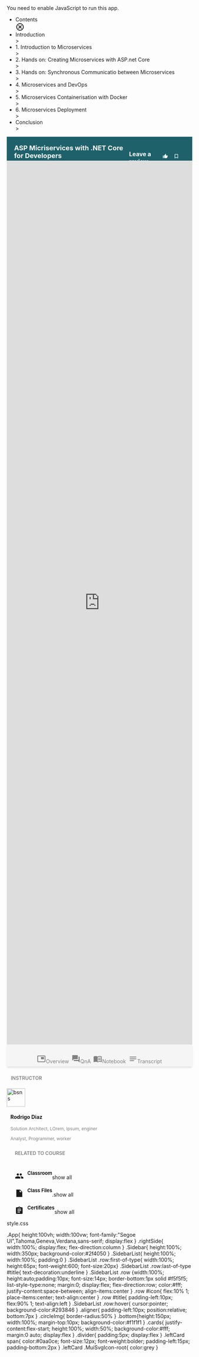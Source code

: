 <html lang="en"><head><meta charset="utf-8"><link rel="icon" href="/favicon.ico"><meta name="viewport" content="width=device-width,initial-scale=1"><meta name="theme-color" content="#000000"><meta name="description" content="Web site created using create-react-app"><link rel="apple-touch-icon" href="/logo192.png"><link rel="stylesheet" href="style.css"><link rel="manifest" href="/manifest.json"><title>React App</title><link href="/static/css/main.c5731179.chunk.css" rel="stylesheet"><style data-jss="" data-meta="MuiSvgIcon">
    .MuiSvgIcon-root {
      fill: currentColor;
      width: 1em;
      height: 1em;
      display: inline-block;
      font-size: 1.5rem;
      transition: fill 200ms cubic-bezier(0.4, 0, 0.2, 1) 0ms;
      flex-shrink: 0;
      -moz-user-select: none;
    }
    .MuiSvgIcon-colorPrimary {
      color: #3f51b5;
    }
    .MuiSvgIcon-colorSecondary {
      color: #f50057;
    }
    .MuiSvgIcon-colorAction {
      color: rgba(0, 0, 0, 0.54);
    }
    .MuiSvgIcon-colorError {
      color: #f44336;
    }
    .MuiSvgIcon-colorDisabled {
      color: rgba(0, 0, 0, 0.26);
    }
    .MuiSvgIcon-fontSizeInherit {
      font-size: inherit;
    }
    .MuiSvgIcon-fontSizeSmall {
      font-size: 1.25rem;
    }
    .MuiSvgIcon-fontSizeLarge {
      font-size: 2.1875rem;
    }
    </style><script type="text/javascript" id="www-widgetapi-script" src="https://www.youtube.com/s/player/8eff86d5/www-widgetapi.vflset/www-widgetapi.js" async=""></script><script type="text/javascript" charset="utf8" async="" src="https://www.youtube.com/iframe_api"></script></head><body><noscript>You need to enable JavaScript to run this app.</noscript><div id="root"><div class="App"><div class="Sidebar"><ul class="SidebarList"><li class="row"><div id="title">Contents</div><div id="icon"><svg class="MuiSvgIcon-root" focusable="false" viewBox="0 0 24 24" aria-hidden="true"><path d="M12 2C6.47 2 2 6.47 2 12s4.47 10 10 10 10-4.47 10-10S17.53 2 12 2zm0 18c-4.41 0-8-3.59-8-8s3.59-8 8-8 8 3.59 8 8-3.59 8-8 8zm3.59-13L12 10.59 8.41 7 7 8.41 10.59 12 7 15.59 8.41 17 12 13.41 15.59 17 17 15.59 13.41 12 17 8.41z"></path></svg></div></li><li class="row"><div id="title">Introduction</div><div id="icon">&gt;</div></li><li class="row"><div id="title">1. Introduction to Microservices</div><div id="icon">&gt;</div></li><li class="row"><div id="title">2. Hands on: Creating Microservices with ASP.net Core</div><div id="icon">&gt;</div></li><li class="row"><div id="title">3. Hands on: Synchronous Communicatio between Microservices</div><div id="icon">&gt;</div></li><li class="row"><div id="title">4. Microservices and DevOps</div><div id="icon">&gt;</div></li><li class="row"><div id="title">5. Microservices Containerisation with Docker</div><div id="icon">&gt;</div></li><li class="row"><div id="title">6. Microservices Deployment</div><div id="icon">&gt;</div></li><li class="row"><div id="title">Conclusion</div><div id="icon">&gt;</div></li></ul></div><div class="rightSide"><div style="height: 65px;"><nav style="padding: 20px; display: flex; justify-content: space-between; background-color: rgb(30, 97, 107); align-items: center; height: 100%; color: white;"><div><h1 style="font-size: 18px;">ASP Micriservices with .NET Core for Developers</h1><h2 style="font-size: 14px;"> Communication between microservices</h2></div><div style="font-size: 14px; display: flex; justify-content: center; align-items: center;"><h2 style="padding-right: 15px; font-size: 16px;">Leave a review</h2><div style="padding-right: 15px;"><svg class="MuiSvgIcon-root" focusable="false" viewBox="0 0 24 24" aria-hidden="true"><path d="M2 20h2c.55 0 1-.45 1-1v-9c0-.55-.45-1-1-1H2v11zm19.83-7.12c.11-.25.17-.52.17-.8V11c0-1.1-.9-2-2-2h-5.5l.92-4.65c.05-.22.02-.46-.08-.66-.23-.45-.52-.86-.88-1.22L14 2 7.59 8.41C7.21 8.79 7 9.3 7 9.83v7.84C7 18.95 8.05 20 9.34 20h8.11c.7 0 1.36-.37 1.72-.97l2.66-6.15z"></path></svg></div><div style="padding-right: 15px;"><svg class="MuiSvgIcon-root" focusable="false" viewBox="0 0 24 24" aria-hidden="true"><path d="M17 3H7c-1.1 0-1.99.9-1.99 2L5 21l7-3 7 3V5c0-1.1-.9-2-2-2zm0 15l-5-2.18L7 18V5h10v13z"></path></svg></div></div></nav></div><div class="videoComponent"><div style="width: 100%; height: 60vh;"><div style="width: 100%; height: 100%;"><iframe frameborder="0" allowfullscreen="" allow="accelerometer; autoplay; clipboard-write; encrypted-media; gyroscope; picture-in-picture; web-share" referrerpolicy="strict-origin-when-cross-origin" title="Norway AMAZING - Horizon View bath with Beautiful nature - 4k VideoHD" width="100%" height="100%" src="https://www.youtube.com/embed/SMKPKGW083c?autoplay=0&amp;mute=0&amp;controls=1&amp;origin=https%3A%2F%2Fpractical-wilson-b8aa51.netlify.app&amp;playsinline=1&amp;showinfo=0&amp;rel=0&amp;iv_load_policy=3&amp;modestbranding=1&amp;enablejsapi=1&amp;widgetid=1" id="widget2"></iframe></div></div></div><div style="width: 100%; height: 60px; display: flex; justify-content: center; background-color: whitesmoke; box-shadow: rgba(0, 0, 0, 0.1) 0px 4px 6px -1px, rgba(0, 0, 0, 0.06) 0px 2px 4px -1px;"><div style="width: 70%; height: 100%; padding: 10px; display: flex; justify-content: space-evenly; align-items: center; color: grey;"><div><svg class="MuiSvgIcon-root" focusable="false" viewBox="0 0 24 24" aria-hidden="true"><path d="M19 7h-8v6h8V7zm2-4H3c-1.1 0-2 .9-2 2v14c0 1.1.9 1.98 2 1.98h18c1.1 0 2-.88 2-1.98V5c0-1.1-.9-2-2-2zm0 16.01H3V4.98h18v14.03z"></path></svg><span class="aligner">Overview</span></div><div><svg class="MuiSvgIcon-root" focusable="false" viewBox="0 0 24 24" aria-hidden="true"><path d="M21 6h-2v9H6v2c0 .55.45 1 1 1h11l4 4V7c0-.55-.45-1-1-1zm-4 6V3c0-.55-.45-1-1-1H3c-.55 0-1 .45-1 1v14l4-4h10c.55 0 1-.45 1-1z"></path></svg><span class="aligner">QnA</span></div><div><svg class="MuiSvgIcon-root" focusable="false" viewBox="0 0 24 24" aria-hidden="true"><path d="M21 5c-1.11-.35-2.33-.5-3.5-.5-1.95 0-4.05.4-5.5 1.5-1.45-1.1-3.55-1.5-5.5-1.5S2.45 4.9 1 6v14.65c0 .25.25.5.5.5.1 0 .15-.05.25-.05C3.1 20.45 5.05 20 6.5 20c1.95 0 4.05.4 5.5 1.5 1.35-.85 3.8-1.5 5.5-1.5 1.65 0 3.35.3 4.75 1.05.1.05.15.05.25.05.25 0 .5-.25.5-.5V6c-.6-.45-1.25-.75-2-1zm0 13.5c-1.1-.35-2.3-.5-3.5-.5-1.7 0-4.15.65-5.5 1.5V8c1.35-.85 3.8-1.5 5.5-1.5 1.2 0 2.4.15 3.5.5v11.5z"></path><path d="M17.5 10.5c.88 0 1.73.09 2.5.26V9.24c-.79-.15-1.64-.24-2.5-.24-1.7 0-3.24.29-4.5.83v1.66c1.13-.64 2.7-.99 4.5-.99zM13 12.49v1.66c1.13-.64 2.7-.99 4.5-.99.88 0 1.73.09 2.5.26V11.9c-.79-.15-1.64-.24-2.5-.24-1.7 0-3.24.3-4.5.83zM17.5 14.33c-1.7 0-3.24.29-4.5.83v1.66c1.13-.64 2.7-.99 4.5-.99.88 0 1.73.09 2.5.26v-1.52c-.79-.16-1.64-.24-2.5-.24z"></path></svg><span class="aligner">Notebook</span></div><div><svg class="MuiSvgIcon-root" focusable="false" viewBox="0 0 24 24" aria-hidden="true"><path d="M3 18h12v-2H3v2zM3 6v2h18V6H3zm0 7h18v-2H3v2z"></path></svg><span class="aligner">Transcript</span></div></div></div><div class="bottom"><div class="cards"><div class="leftCard" style="flex: 1 1 0%;"><h1 style="font-size: 13px; color: grey; text-align: left; padding-top: 5px; padding-left: 11px; padding-bottom: 11px; font-weight: 600;">INSTRUCTOR</h1><div class="divider"><img class="circleImg" width="50px" height="50px" border-radius="50%" src="https://st2.depositphotos.com/12982378/44285/i/1600/depositphotos_442859096-stock-photo-happy-architect-smiling-crossed-arms.jpg" alt="bsns"><div style="padding-left: 10px;"><h2 style="font-size: 14px; text-align: left; padding-bottom: 4px;">Rodrigo Diaz</h2><p style="font-size: 12px; text-align: left; color: grey;">Solution Architect, LOrem, Ipsum, enginer</p><p style="font-size: 12px; text-align: left; color: grey;">Analyst, Programmer, worker</p></div></div></div><div class="leftCard" style="flex: 1 1 0%; padding-left: 11px;"><h1 style="font-size: 13px; color: grey; text-align: left; padding-top: 5px; padding-left: 11px; padding-bottom: 11px; font-weight: 600;">RELATED TO COURSE</h1><div style="padding-left: 11px;"><div style="display: flex; align-items: flex-end;"><svg class="MuiSvgIcon-root" focusable="false" viewBox="0 0 24 24" aria-hidden="true"><path d="M16 11c1.66 0 2.99-1.34 2.99-3S17.66 5 16 5c-1.66 0-3 1.34-3 3s1.34 3 3 3zm-8 0c1.66 0 2.99-1.34 2.99-3S9.66 5 8 5C6.34 5 5 6.34 5 8s1.34 3 3 3zm0 2c-2.33 0-7 1.17-7 3.5V19h14v-2.5c0-2.33-4.67-3.5-7-3.5zm8 0c-.29 0-.62.02-.97.05 1.16.84 1.97 1.97 1.97 3.45V19h6v-2.5c0-2.33-4.67-3.5-7-3.5z"></path></svg><h2 style="font-size: 13px; color: black; text-align: left; padding-bottom: 2px; padding-left: 10px; font-weight: 600;">Classroom</h2><span>show all</span></div><div style="display: flex; align-items: flex-end;"><svg class="MuiSvgIcon-root" focusable="false" viewBox="0 0 24 24" aria-hidden="true"><path d="M4.01 2L4 22h16V8l-6-6H4.01zM13 9V3.5L18.5 9H13z"></path></svg><h2 style="font-size: 13px; color: black; padding-bottom: 2px; text-align: left; padding-left: 10px; font-weight: 600;">Class Files</h2>.<span>show all</span></div><div style="display: flex; align-items: flex-end;"><svg class="MuiSvgIcon-root" focusable="false" viewBox="0 0 24 24" aria-hidden="true"><path d="M19 3h-4.18C14.4 1.84 13.3 1 12 1c-1.3 0-2.4.84-2.82 2H5c-1.1 0-2 .9-2 2v14c0 1.1.9 2 2 2h14c1.1 0 2-.9 2-2V5c0-1.1-.9-2-2-2zm-7 0c.55 0 1 .45 1 1s-.45 1-1 1-1-.45-1-1 .45-1 1-1zm2 14H7v-2h7v2zm3-4H7v-2h10v2zm0-4H7V7h10v2z"></path></svg><h2 style="font-size: 13px; color: black; text-align: left; padding-bottom: 2px; padding-left: 10px; font-weight: 600;">Certificates</h2><span>show all</span></div></div></div></div></div></div></div></div><script>!function(e){function r(r){for(var n,l,p=r[0],f=r[1],i=r[2],c=0,s=[];c<p.length;c++)l=p[c],Object.prototype.hasOwnProperty.call(o,l)&&o[l]&&s.push(o[l][0]),o[l]=0;for(n in f)Object.prototype.hasOwnProperty.call(f,n)&&(e[n]=f[n]);for(a&&a(r);s.length;)s.shift()();return u.push.apply(u,i||[]),t()}function t(){for(var e,r=0;r<u.length;r++){for(var t=u[r],n=!0,p=1;p<t.length;p++){var f=t[p];0!==o[f]&&(n=!1)}n&&(u.splice(r--,1),e=l(l.s=t[0]))}return e}var n={},o={1:0},u=[];function l(r){if(n[r])return n[r].exports;var t=n[r]={i:r,l:!1,exports:{}};return e[r].call(t.exports,t,t.exports,l),t.l=!0,t.exports}l.m=e,l.c=n,l.d=function(e,r,t){l.o(e,r)||Object.defineProperty(e,r,{enumerable:!0,get:t})},l.r=function(e){"undefined"!=typeof Symbol&&Symbol.toStringTag&&Object.defineProperty(e,Symbol.toStringTag,{value:"Module"}),Object.defineProperty(e,"_esModule",{value:!0})},l.t=function(e,r){if(1&r&&(e=l(e)),8&r)return e;if(4&r&&"object"==typeof e&&e&&e.esModule)return e;var t=Object.create(null);if(l.r(t),Object.defineProperty(t,"default",{enumerable:!0,value:e}),2&r&&"string"!=typeof e)for(var n in e)l.d(t,n,function(r){return e[r]}.bind(null,n));return t},l.n=function(e){var r=e&&e._esModule?function(){return e.default}:function(){return e};return l.d(r,"a",r),r},l.o=function(e,r){return Object.prototype.hasOwnProperty.call(e,r)},l.p="/";var p=this.webpackJsonpmp=this.webpackJsonpmp||[],f=p.push.bind(p);p.push=r,p=p.slice();for(var i=0;i<p.length;i++)r(p[i]);var a=f;t()}([])</script><script src="/static/js/2.3884c348.chunk.js"></script><script src="/static/js/main.8cc47c0b.chunk.js"></script></body></html>


style.css

.App{
    height:100vh;
    width:100vw;
    font-family:"Segoe UI",Tahoma,Geneva,Verdana,sans-serif;
    display:flex
}
.rightSide{
    width:100%;
    display:flex;
    flex-direction:column
}
.Sidebar{
    height:100%;
    width:350px;
    background-color:#2f4050
}
.SidebarList{
    height:100%;
    width:100%;
    padding:0
}
.SidebarList .row:first-of-type{
    width:100%;
    height:65px;
    font-weight:600;
    font-size:20px}
    .SidebarList .row:last-of-type #title{
        text-decoration:underline
    }
    .SidebarList .row
    {width:100%;
        height:auto;padding:10px;
        font-size:14px;
        border-bottom:1px solid #f5f5f5;
        list-style-type:none;
        margin:0;
        display:flex;
        flex-direction:row;
        color:#fff;
        justify-content:space-between;
        align-items:center
    }
    .row #icon{
        flex:10% 1;
        place-items:center;
        text-align:center
    }
        .row #title{
            padding-left:10px;
            flex:90% 1;
            text-align:left
        }
        .SidebarList .row:hover{
            cursor:pointer;
            background-color:#293846
        }
        .aligner{
            padding-left:10px;
            position:relative;
            bottom:7px
        }
        .circleImg{
            border-radius:50%
        }
        .bottom{height:150px;
            width:100%;
            margin-top:10px;
            background-color:#f1f1f1
        }
        .cards{
            justify-content:flex-start;
            height:100%;
            width:50%;
            background-color:#fff;
            margin:0 auto;
            display:flex
        }
        .divider{
            padding:5px;
            display:flex
        }
        .leftCard span{
            color:#0aa0ce;
            font-size:12px;
            font-weight:bolder;
            padding-left:15px;
            padding-bottom:2px
        }
        .leftCard .MuiSvgIcon-root{
            color:grey
        }
